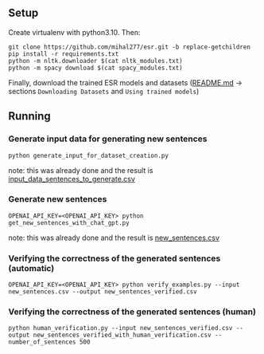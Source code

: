 ## Setup

Create virtualenv with python3.10. Then:

```commandline
git clone https://github.com/mihal277/esr.git -b replace-getchildren
pip install -r requirements.txt
python -m nltk.downloader $(cat nltk_modules.txt)
python -m spacy download $(cat spacy_modules.txt)
```

Finally, download the trained ESR models and datasets 
([README.md](esr%2FREADME.md) -> sections `Downloading Datasets` and `Using trained models`)

## Running

### Generate input data for generating new sentences

```commandline
python generate_input_for_dataset_creation.py
```

note: this was already done and the result is [input_data_sentences_to_generate.csv](input_data_sentences_to_generate.csv)

### Generate new sentences

```commandline
OPENAI_API_KEY=<OPENAI_API_KEY> python get_new_sentences_with_chat_gpt.py
```

note: this was already done and the result is [new_sentences.csv](new_sentences.csv)


### Verifying the correctness of the generated sentences (automatic)
```commandline
OPENAI_API_KEY=<OPENAI_API_KEY> python verify_examples.py --input new_sentences.csv --output new_sentences_verified.csv
```

### Verifying the correctness of the generated sentences (human)
```commandline
python human_verification.py --input new_sentences_verified.csv --output new_sentences_verified_with_human_verification.csv --number_of_sentences 500
```